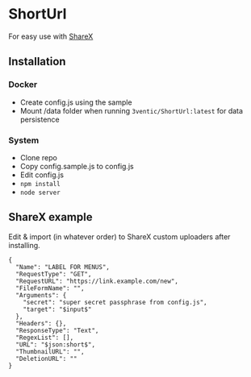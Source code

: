 # ShortUrl
For easy use with [ShareX](https://getsharex.com/)

## Installation

### Docker

- Create config.js using the sample
- Mount /data folder when running `3ventic/ShortUrl:latest` for data persistence

### System

- Clone repo
- Copy config.sample.js to config.js
- Edit config.js
- `npm install`
- `node server`

## ShareX example

Edit & import (in whatever order) to ShareX custom uploaders after installing.

```
{
  "Name": "LABEL FOR MENUS",
  "RequestType": "GET",
  "RequestURL": "https://link.example.com/new",
  "FileFormName": "",
  "Arguments": {
    "secret": "super secret passphrase from config.js",
    "target": "$input$"
  },
  "Headers": {},
  "ResponseType": "Text",
  "RegexList": [],
  "URL": "$json:short$",
  "ThumbnailURL": "",
  "DeletionURL": ""
}
```
